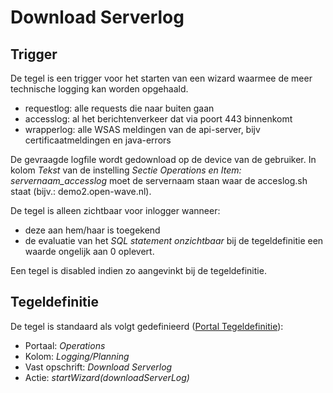 # Download Serverlog

## Trigger

De tegel is een trigger voor het starten van een wizard waarmee de meer technische logging kan worden opgehaald.

- requestlog: alle requests die naar buiten gaan
- accesslog: al het berichtenverkeer dat via poort 443 binnenkomt
- wrapperlog: alle WSAS meldingen van de api-server, bijv certificaatmeldingen en java-errors

De gevraagde logfile wordt gedownload op de device van de gebruiker.
In kolom _Tekst_ van de instelling _Sectie Operations en Item: servernaam_accesslog_ moet de servernaam staan waar de acceslog.sh staat (bijv.: demo2.open-wave.nl).

De tegel is alleen zichtbaar voor inlogger wanneer:

- deze aan hem/haar is toegekend
- de evaluatie van het _SQL statement onzichtbaar_ bij de tegeldefinitie een waarde ongelijk aan 0 oplevert.

Een tegel is disabled indien zo aangevinkt bij de tegeldefinitie.

## Tegeldefinitie

De tegel is standaard als volgt gedefinieerd ([Portal Tegeldefinitie](/docs/instellen_inrichten/portaldefinitie/portal_tegel.md)):

- Portaal: _Operations_
- Kolom: _Logging/Planning_
- Vast opschrift: _Download Serverlog_
- Actie: _startWizard(downloadServerLog)_
